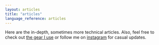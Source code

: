 ```yaml
---
layout: articles
title: "articles"
language_reference: articles
---
```


Here are the in-depth, sometimes more technical articles. Also, feel free to check out [the gear I use](/en/gear) or follow me on [instagram](https://instagram.com/whycoffee.blog) for casual updates.
